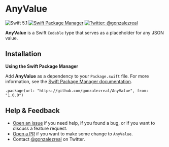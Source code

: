 # AnyValue
![Swift 5.1](https://img.shields.io/badge/Swift-5.1-orange.svg)
[![Swift Package Manager](https://img.shields.io/badge/spm-compatible-brightgreen.svg?style=flat)](https://swift.org/package-manager)
[![Twitter: @gonzalezreal](https://img.shields.io/badge/twitter-@gonzalezreal-blue.svg?style=flat)](https://twitter.com/gonzalezreal)

**AnyValue** is a Swift `Codable` type that serves as a placeholder for any JSON value.

## Installation
**Using the Swift Package Manager**

Add **AnyValue** as a dependency to your `Package.swift` file. For more information, see the [Swift Package Manager documentation](https://github.com/apple/swift-package-manager/tree/master/Documentation).

```
.package(url: "https://github.com/gonzalezreal/AnyValue", from: "1.0.0")
```

## Help & Feedback
- [Open an issue](https://github.com/gonzalezreal/AnyValue/issues/new) if you need help, if you found a bug, or if you want to discuss a feature request.
- [Open a PR](https://github.com/gonzalezreal/AnyValue/pull/new/master) if you want to make some change to `AnyValue`.
- Contact [@gonzalezreal](https://twitter.com/gonzalezreal) on Twitter.
